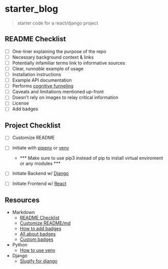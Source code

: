 starter_blog
==================
> starter code for a react/django project


README Checklist
---
- [ ] One-liner explaining the purpose of the repo
- [ ] Necessary background context & links
- [ ] Potentially infamiliar terms link to informative sources
- [ ] Clear, *runnable* example of usage
- [ ] Installation instructions
- [ ] Example API documentation
- [ ] Performs [cognitive funneling](https://github.com/noffle/art-of-readme#cognitive-funneling)
- [ ] Caveats and limitations mentioned up-front
- [ ] Doesn't rely on images to relay critical information
- [ ] License
- [ ] Add badges

Project Checklist
---
- [ ] Customize README
- [ ] Initiate with [pipenv](https://pypi.org/project/pipenv/) or [venv](https://docs.python.org/3/library/venv.html)
  - *** Make sure to use pip3 instead of pip to install virtual enviroment or any modules *** 
- [ ] Initiate Backend w/ [Django](https://docs.djangoproject.com/en/3.1/intro/tutorial01/)
- [ ] Initiate Frontend w/ [React](https://reactjs.org/docs/create-a-new-react-app.html)



Resources
---
- Markdown
  - [README Checklist](https://github.com/noffle/art-of-readme)
  - [Customize README/md](https://sourceforge.net/p/thinwhiteline/wiki/markdown_syntax/)
  - [How to add badges](https://www.codeblocq.com/2016/04/Add-a-build-passing-badge-to-your-github-repository/)
  - [All about badges](https://medium.com/better-programming/add-badges-to-a-github-repository-716d2988dc6a)
  - [Custom badges](https://shields.io/)
- Python
  - [How to use venv](https://sourabhbajaj.com/mac-setup/Python/virtualenv.html)
- Django
  - [Slugify for django](https://docs.djangoproject.com/en/3.1/ref/utils/#module-django.utils.text)
